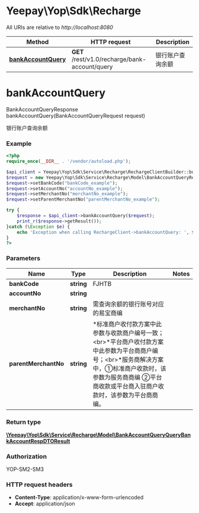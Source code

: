 # Yeepay\Yop\Sdk\Recharge

All URIs are relative to *http://localhost:8080*

Method | HTTP request | Description
------------- | ------------- | -------------
[**bankAccountQuery**](Recharge.md#bankAccountQuery) | **GET** /rest/v1.0/recharge/bank-account/query | 银行账户查询余额


# **bankAccountQuery**
BankAccountQueryResponse bankAccountQuery(BankAccountQueryRequest request)

银行账户查询余额

### Example
```php
<?php
require_once(__DIR__ . '/vendor/autoload.php');

$api_client = Yeepay\Yop\Sdk\Service\Recharge\RechargeClientBuilder::builder()->build();
$request = new Yeepay\Yop\Sdk\Service\Recharge\Model\BankAccountQueryRequest();
$request->setBankCode("bankCode_example");
$request->setAccountNo("accountNo_example");
$request->setMerchantNo("merchantNo_example");
$request->setParentMerchantNo("parentMerchantNo_example");

try {
    $response = $api_client->bankAccountQuery($request);
    print_r($response->getResult());
}catch (\Exception $e) {
    echo 'Exception when calling RechargeClient->bankAccountQuery: ', $e->getMessage(), PHP_EOL;
}
?>
```

### Parameters

Name | Type | Description  | Notes
------------- | ------------- | ------------- | -------------
 **bankCode** | **string**| FJHTB |
 **accountNo** | **string**|  |
 **merchantNo** | **string**| 需查询余额的银行账号对应的易宝商编 |
 **parentMerchantNo** | **string**| *标准商户收付款方案中此参数与收款商户编号一致；&lt;br&gt;*平台商户收付款方案中此参数为平台商商户编号；&lt;br&gt;*服务商解决方案中，①标准商户收款时，该参数为服务商商编 ②平台商收款或平台商入驻商户收款时，该参数为平台商商编。 |

### Return type
[**\Yeepay\Yop\Sdk\Service\Recharge\Model\BankAccountQueryQueryBankAccountRespDTOResult**](../Model/BankAccountQueryQueryBankAccountRespDTOResult.md)
### Authorization

YOP-SM2-SM3


### HTTP request headers

 - **Content-Type**: application/x-www-form-urlencoded
 - **Accept**: application/json

